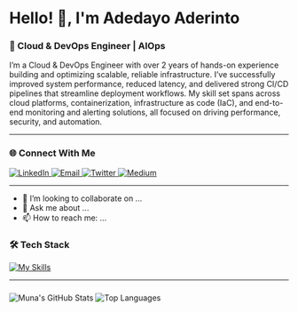 <!-- Profile Header -->
<h1>Hello! 👋, I'm Adedayo Aderinto</h1>

<h3>🚀 Cloud & DevOps Engineer | AIOps </h3>

<p>
  I’m a Cloud & DevOps Engineer with over 2 years of hands-on experience building and optimizing scalable, reliable infrastructure. 
  I’ve successfully improved system performance, reduced latency, and delivered strong CI/CD pipelines that streamline deployment workflows. 
  My skill set spans across cloud platforms, containerization, infrastructure as code (IaC), and end-to-end monitoring and alerting solutions, 
  all focused on driving performance, security, and automation.
</p>

---

### 🌐 Connect With Me

  <a href="https://www.linkedin.com/in/aderinto-adedayo-525a301a5" target="_blank">
    <img alt="LinkedIn" src="https://img.shields.io/badge/LinkedIn-blue?style=flat&logo=linkedin&logoColor=white"/>
  </a>
  <a href="mailto:aderintoadedayo@gmail.com" target="_blank">
    <img alt="Email" src="https://img.shields.io/badge/Email-D14836?style=flat&logo=gmail&logoColor=white"/>
  </a>
  <a href="https://twitter.com/i_amDayo" target="_blank">
    <img alt="Twitter" src="https://img.shields.io/badge/Twitter-1DA1F2?style=flat&logo=twitter&logoColor=white"/>
  </a>
  <a href="https://medium.com/@aderintoadedayo" target="_blank">
    <img alt="Medium" src="https://img.shields.io/badge/Medium-000000?style=flat&logo=medium&logoColor=white"/>
  </a>

---

- 👯 I’m looking to collaborate on ...
- 💬 Ask me about ...
- 📫 How to reach me: ...

### 🛠️ Tech Stack
[![My Skills](https://skillicons.dev/icons?i=js,html,css,aws,bash,linux,docker,kubernetes,terraform,vscode,ubuntu,git,github,gitlab,powerplatform)](https://skillicons.dev)

---
###
![Muna's GitHub Stats](https://github-readme-stats.vercel.app/api?username=iamDayoDev&show_icons=true&theme=tokyonight)
![Top Languages](https://github-readme-stats.vercel.app/api/top-langs/?username=iamDayoDev&layout=compact&theme=tokyonight)


###
